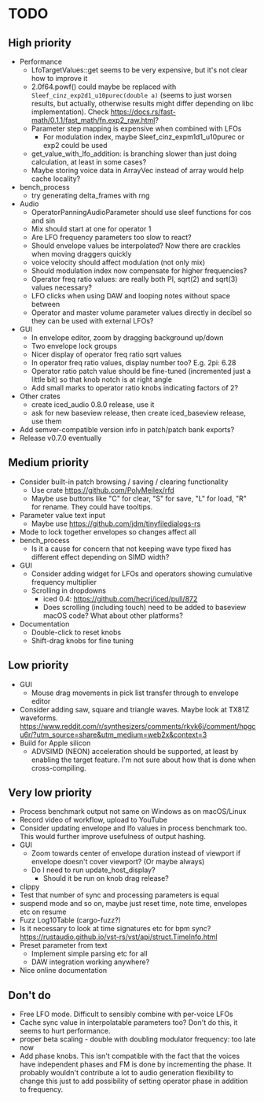 # TODO

## High priority

* Performance
  * LfoTargetValues::get seems to be very expensive, but it's not clear how to
    improve it
  * 2.0f64.powf() could maybe be replaced with `Sleef_cinz_exp2d1_u10purec(double a)`
    (seems to just worsen results, but actually, otherwise results might differ
    depending on libc implementation). Check https://docs.rs/fast-math/0.1.1/fast_math/fn.exp2_raw.html?
  * Parameter step mapping is expensive when combined with LFOs
    * For modulation index, maybe Sleef_cinz_expm1d1_u10purec or exp2 could be used
  * get_value_with_lfo_addition: is branching slower than just doing
    calculation, at least in some cases?
  * Maybe storing voice data in ArrayVec instead of array would help cache locality?
* bench_process
  * try generating delta_frames with rng
* Audio
  * OperatorPanningAudioParameter should use sleef functions for cos and sin
  * Mix should start at one for operator 1
  * Are LFO frequency parameters too slow to react?
  * Should envelope values be interpolated? Now there are crackles
    when moving draggers quickly
  * voice velocity should affect modulation (not only mix)
  * Should modulation index now compensate for higher frequencies?
  * Operator freq ratio values: are really both PI, sqrt(2) and sqrt(3) values
    necessary?
  * LFO clicks when using DAW and looping notes without space between
  * Operator and master volume parameter values directly in decibel so they
    can be used with external LFOs?
* GUI
  * In envelope editor, zoom by dragging background up/down
  * Two envelope lock groups
  * Nicer display of operator freq ratio sqrt values
  * In operator freq ratio values, display number too? E.g. 2pi: 6.28
  * Operator ratio patch value should be fine-tuned (incremented just a little
    bit) so that knob notch is at right angle
  * Add small marks to operator ratio knobs indicating factors of 2?
* Other crates
  * create iced_audio 0.8.0 release, use it
  * ask for new baseview release, then create iced_baseview release, use them
* Add semver-compatible version info in patch/patch bank exports?
* Release v0.7.0 eventually

## Medium priority

* Consider built-in patch browsing / saving / clearing functionality
  * Use crate https://github.com/PolyMeilex/rfd
  * Maybe use buttons like "C" for clear, "S" for save, "L" for load, "R" for
    rename. They could have tooltips.
* Parameter value text input
  * Maybe use https://github.com/jdm/tinyfiledialogs-rs
* Mode to lock together envelopes so changes affect all
* bench_process
  * Is it a cause for concern that not keeping wave type fixed has different
    effect depending on SIMD width?
* GUI
  * Consider adding widget for LFOs and operators showing cumulative
    frequency multiplier
  * Scrolling in dropdowns
    * iced 0.4: https://github.com/hecrj/iced/pull/872
    * Does scrolling (including touch) need to be added to baseview
      macOS code? What about other platforms?
* Documentation
  * Double-click to reset knobs
  * Shift-drag knobs for fine tuning

## Low priority

* GUI
  * Mouse drag movements in pick list transfer through to envelope editor
* Consider adding saw, square and triangle waves. Maybe look at
  TX81Z waveforms. https://www.reddit.com/r/synthesizers/comments/rkyk6j/comment/hpgcu6r/?utm_source=share&utm_medium=web2x&context=3
* Build for Apple silicon
  * ADVSIMD (NEON) acceleration should be supported, at least by enabling the
    target feature. I'm not sure about how that is done when cross-compiling.

## Very low priority

* Process benchmark output not same on Windows as on macOS/Linux
* Record video of workflow, upload to YouTube
* Consider updating envelope and lfo values in process benchmark too. This
  would further improve usefulness of output hashing.
* GUI
  * Zoom towards center of envelope duration instead of viewport if
    envelope doesn't cover viewport? (Or maybe always)
  * Do I need to run update_host_display?
    * Should it be run on knob drag release?
* clippy
* Test that number of sync and processing parameters is equal
* suspend mode and so on, maybe just reset time, note time, envelopes etc on resume
* Fuzz Log10Table (cargo-fuzz?)
* Is it necessary to look at time signatures etc for bpm sync?
  https://rustaudio.github.io/vst-rs/vst/api/struct.TimeInfo.html
* Preset parameter from text
  * Implement simple parsing etc for all
  * DAW integration working anywhere?
* Nice online documentation

## Don't do

* Free LFO mode. Difficult to sensibly combine with per-voice LFOs
* Cache sync value in interpolatable parameters too? Don't do this, it seems
  to hurt performance.
* proper beta scaling - double with doubling modulator frequency: too late now
* Add phase knobs. This isn't compatible with the fact that the voices have
  independent phases and FM is done by incrementing the phase. It probably
  wouldn't contribute a lot to audio generation flexibility to change this
  just to add possibility of setting operator phase in addition to frequency.
